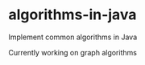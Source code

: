 algorithms-in-java
==================
Implement common algorithms in Java

Currently working on graph algorithms
